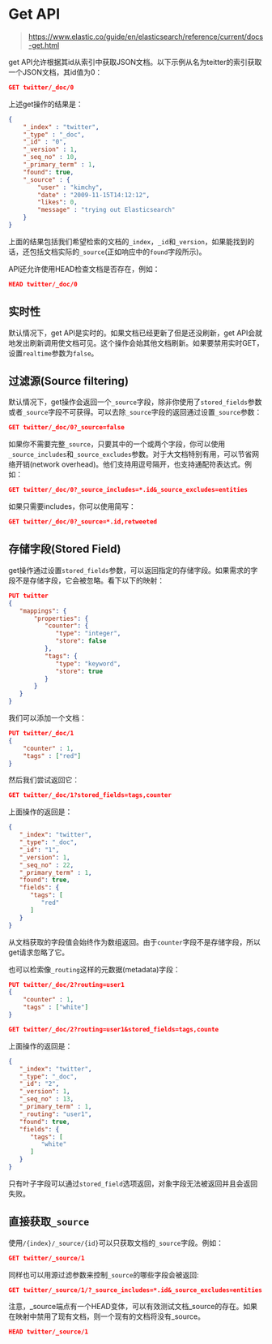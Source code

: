 # Get API

> <https://www.elastic.co/guide/en/elasticsearch/reference/current/docs-get.html>

get API允许根据其id从索引中获取JSON文档。以下示例从名为teitter的索引获取一个JSON文档，其id值为0：

```json
GET twitter/_doc/0
```

上述get操作的结果是：

```json
{
    "_index" : "twitter",
    "_type" : "_doc",
    "_id" : "0",
    "_version" : 1,
    "_seq_no" : 10,
    "_primary_term" : 1,
    "found": true,
    "_source" : {
        "user" : "kimchy",
        "date" : "2009-11-15T14:12:12",
        "likes": 0,
        "message" : "trying out Elasticsearch"
    }
}
```

上面的结果包括我们希望检索的文档的`_index`，`_id`和`_version`，如果能找到的话，还包括文档实际的`_source`(正如响应中的`found`字段所示)。

API还允许使用HEAD检查文档是否存在，例如：

```json
HEAD twitter/_doc/0
```

## 实时性

默认情况下，get API是实时的。如果文档已经更新了但是还没刷新，get API会就地发出刷新调用使文档可见。这个操作会始其他文档刷新。如果要禁用实时GET，设置`realtime`参数为`false`。

## 过滤源(Source filtering)

默认情况下，get操作会返回一个`_source`字段，除非你使用了`stored_fields`参数或者`_source`字段不可获得。可以去除`_source`字段的返回通过设置`_source`参数：

```json
GET twitter/_doc/0?_source=false
```

如果你不需要完整`_source`，只要其中的一个或两个字段，你可以使用`_source_includes`和`_source_excludes`参数。对于大文档特别有用，可以节省网络开销(network overhead)。他们支持用逗号隔开，也支持通配符表达式。例如：

```json
GET twitter/_doc/0?_source_includes=*.id&_source_excludes=entities
```

如果只需要includes，你可以使用简写：

```json
GET twitter/_doc/0?_source=*.id,retweeted
```

## 存储字段(Stored Field)

get操作通过设置`stored_fields`参数，可以返回指定的存储字段。如果需求的字段不是存储字段，它会被忽略。看下以下的映射：

```json
PUT twitter
{
   "mappings": {
       "properties": {
          "counter": {
             "type": "integer",
             "store": false
          },
          "tags": {
             "type": "keyword",
             "store": true
          }
       }
   }
}
```

我们可以添加一个文档：

```json
PUT twitter/_doc/1
{
    "counter" : 1,
    "tags" : ["red"]
}
```

然后我们尝试返回它：

```json
GET twitter/_doc/1?stored_fields=tags,counter
```

上面操作的返回是：

```json
{
   "_index": "twitter",
   "_type": "_doc",
   "_id": "1",
   "_version": 1,
   "_seq_no" : 22,
   "_primary_term" : 1,
   "found": true,
   "fields": {
      "tags": [
         "red"
      ]
   }
}
```

从文档获取的字段值会始终作为数组返回。由于`counter`字段不是存储字段，所以get请求忽略了它。

也可以检索像`_routing`这样的元数据(metadata)字段：

```json
PUT twitter/_doc/2?routing=user1
{
    "counter" : 1,
    "tags" : ["white"]
}
```

```json
GET twitter/_doc/2?routing=user1&stored_fields=tags,counte
```

上面操作的返回是：

```json
{
   "_index": "twitter",
   "_type": "_doc",
   "_id": "2",
   "_version": 1,
   "_seq_no" : 13,
   "_primary_term" : 1,
   "_routing": "user1",
   "found": true,
   "fields": {
      "tags": [
         "white"
      ]
   }
}
```

只有叶子字段可以通过`stored_field`选项返回，对象字段无法被返回并且会返回失败。

## 直接获取`_source`

使用`/{index}/_source/{id}`可以只获取文档的`_source`字段。例如：

```json
GET twitter/_source/1
```

同样也可以用源过滤参数来控制`_source`的哪些字段会被返回:

```json
GET twitter/_source/1/?_source_includes=*.id&_source_excludes=entities
```

注意，_source端点有一个HEAD变体，可以有效测试文档_source的存在。如果在映射中禁用了现有文档，则一个现有的文档将没有_source。

```json
HEAD twitter/_source/1
```